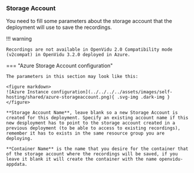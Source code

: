 ### Storage Account

You need to fill some parameters about the storage account that the deployment will use to save the recordings.

!!! warning

    Recordings are not available in OpenVidu 2.0 Compatibility mode (v2compat) in OpenVidu 3.2.0 deployed in Azure.

=== "Azure Storage Account configuration"
    
    The parameters in this section may look like this:

    <figure markdown>
    ![Azure Instance configuration](../../../../assets/images/self-hosting/shared/azure-storageaccount.png){ .svg-img .dark-img }
    </figure>

    **Storage Account Name**, leave blank so a new Storage Account is created for this deployment. Specify an existing account name if this new desployment has to point to the storage account created in a previous deployment (to be able to access to existing recordings), remember it has to exists in the same resource group you are deploying.

    **Container Name** is the name that you desire for the container that of the storage account where the recordings will be saved, if you leave it blank it will create the container with the name openvidu-appdata.
